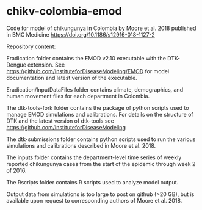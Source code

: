 # chikv-colombia-emod
Code for model of chikungunya in Colombia by Moore et al. 2018 published in BMC Medicine https://doi.org/10.1186/s12916-018-1127-2

Repository content:

Eradication folder contains the EMOD v2.10 executable with the DTK-Dengue extension. See https://github.com/InstituteforDiseaseModeling/EMOD for model documentation and latest version of the executable.

Eradication/InputDataFiles folder contains climate, demographics, and human movement files for each department in Colombia.

The dtk-tools-fork folder contains the package of python scripts used to manage EMOD simulations and calibrations. For details on the structure of DTK and the latest version of dtk-tools see https://github.com/InstituteforDiseaseModeling

The dtk-submissions folder contains python scripts used to run the various simulations and calibrations described in Moore et al. 2018.

The inputs folder contains the department-level time series of weekly reported chikungunya cases from the start of the epidemic through week 2 of 2016.

The Rscripts folder contains R scripts used to analyze model output.

Output data from simulations is too large to post on github (>20 GB), but is available upon request to corresponding authors of Moore et al. 2018.
